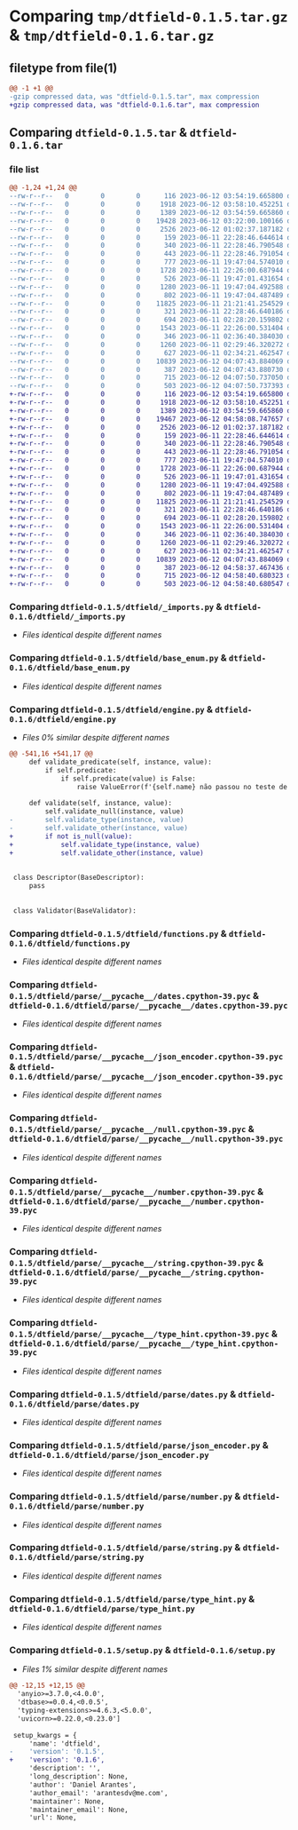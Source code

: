 # Comparing `tmp/dtfield-0.1.5.tar.gz` & `tmp/dtfield-0.1.6.tar.gz`

## filetype from file(1)

```diff
@@ -1 +1 @@
-gzip compressed data, was "dtfield-0.1.5.tar", max compression
+gzip compressed data, was "dtfield-0.1.6.tar", max compression
```

## Comparing `dtfield-0.1.5.tar` & `dtfield-0.1.6.tar`

### file list

```diff
@@ -1,24 +1,24 @@
--rw-r--r--   0        0        0      116 2023-06-12 03:54:19.665800 dtfield-0.1.5/dtfield/__init__.py
--rw-r--r--   0        0        0     1918 2023-06-12 03:58:10.452251 dtfield-0.1.5/dtfield/_imports.py
--rw-r--r--   0        0        0     1389 2023-06-12 03:54:59.665860 dtfield-0.1.5/dtfield/base_enum.py
--rw-r--r--   0        0        0    19428 2023-06-12 03:22:00.100166 dtfield-0.1.5/dtfield/engine.py
--rw-r--r--   0        0        0     2526 2023-06-12 01:02:37.187182 dtfield-0.1.5/dtfield/functions.py
--rw-r--r--   0        0        0      159 2023-06-11 22:28:46.644614 dtfield-0.1.5/dtfield/parse/__init__.py
--rw-r--r--   0        0        0      340 2023-06-11 22:28:46.790548 dtfield-0.1.5/dtfield/parse/__pycache__/__init__.cpython-39.pyc
--rw-r--r--   0        0        0      443 2023-06-11 22:28:46.791054 dtfield-0.1.5/dtfield/parse/__pycache__/_types.cpython-39.pyc
--rw-r--r--   0        0        0      777 2023-06-11 19:47:04.574010 dtfield-0.1.5/dtfield/parse/__pycache__/dates.cpython-39.pyc
--rw-r--r--   0        0        0     1728 2023-06-11 22:26:00.687944 dtfield-0.1.5/dtfield/parse/__pycache__/json_encoder.cpython-39.pyc
--rw-r--r--   0        0        0      526 2023-06-11 19:47:01.431654 dtfield-0.1.5/dtfield/parse/__pycache__/null.cpython-39.pyc
--rw-r--r--   0        0        0     1280 2023-06-11 19:47:04.492588 dtfield-0.1.5/dtfield/parse/__pycache__/number.cpython-39.pyc
--rw-r--r--   0        0        0      802 2023-06-11 19:47:04.487489 dtfield-0.1.5/dtfield/parse/__pycache__/string.cpython-39.pyc
--rw-r--r--   0        0        0    11825 2023-06-11 21:21:41.254529 dtfield-0.1.5/dtfield/parse/__pycache__/type_hint.cpython-39.pyc
--rw-r--r--   0        0        0      321 2023-06-11 22:28:46.640186 dtfield-0.1.5/dtfield/parse/_types.py
--rw-r--r--   0        0        0      694 2023-06-11 02:28:20.159802 dtfield-0.1.5/dtfield/parse/dates.py
--rw-r--r--   0        0        0     1543 2023-06-11 22:26:00.531404 dtfield-0.1.5/dtfield/parse/json_encoder.py
--rw-r--r--   0        0        0      346 2023-06-11 02:36:40.384030 dtfield-0.1.5/dtfield/parse/null.py
--rw-r--r--   0        0        0     1260 2023-06-11 02:29:46.320272 dtfield-0.1.5/dtfield/parse/number.py
--rw-r--r--   0        0        0      627 2023-06-11 02:34:21.462547 dtfield-0.1.5/dtfield/parse/string.py
--rw-r--r--   0        0        0    10839 2023-06-12 04:07:43.884069 dtfield-0.1.5/dtfield/parse/type_hint.py
--rw-r--r--   0        0        0      387 2023-06-12 04:07:43.880730 dtfield-0.1.5/pyproject.toml
--rw-r--r--   0        0        0      715 2023-06-12 04:07:50.737050 dtfield-0.1.5/setup.py
--rw-r--r--   0        0        0      503 2023-06-12 04:07:50.737393 dtfield-0.1.5/PKG-INFO
+-rw-r--r--   0        0        0      116 2023-06-12 03:54:19.665800 dtfield-0.1.6/dtfield/__init__.py
+-rw-r--r--   0        0        0     1918 2023-06-12 03:58:10.452251 dtfield-0.1.6/dtfield/_imports.py
+-rw-r--r--   0        0        0     1389 2023-06-12 03:54:59.665860 dtfield-0.1.6/dtfield/base_enum.py
+-rw-r--r--   0        0        0    19467 2023-06-12 04:58:08.747657 dtfield-0.1.6/dtfield/engine.py
+-rw-r--r--   0        0        0     2526 2023-06-12 01:02:37.187182 dtfield-0.1.6/dtfield/functions.py
+-rw-r--r--   0        0        0      159 2023-06-11 22:28:46.644614 dtfield-0.1.6/dtfield/parse/__init__.py
+-rw-r--r--   0        0        0      340 2023-06-11 22:28:46.790548 dtfield-0.1.6/dtfield/parse/__pycache__/__init__.cpython-39.pyc
+-rw-r--r--   0        0        0      443 2023-06-11 22:28:46.791054 dtfield-0.1.6/dtfield/parse/__pycache__/_types.cpython-39.pyc
+-rw-r--r--   0        0        0      777 2023-06-11 19:47:04.574010 dtfield-0.1.6/dtfield/parse/__pycache__/dates.cpython-39.pyc
+-rw-r--r--   0        0        0     1728 2023-06-11 22:26:00.687944 dtfield-0.1.6/dtfield/parse/__pycache__/json_encoder.cpython-39.pyc
+-rw-r--r--   0        0        0      526 2023-06-11 19:47:01.431654 dtfield-0.1.6/dtfield/parse/__pycache__/null.cpython-39.pyc
+-rw-r--r--   0        0        0     1280 2023-06-11 19:47:04.492588 dtfield-0.1.6/dtfield/parse/__pycache__/number.cpython-39.pyc
+-rw-r--r--   0        0        0      802 2023-06-11 19:47:04.487489 dtfield-0.1.6/dtfield/parse/__pycache__/string.cpython-39.pyc
+-rw-r--r--   0        0        0    11825 2023-06-11 21:21:41.254529 dtfield-0.1.6/dtfield/parse/__pycache__/type_hint.cpython-39.pyc
+-rw-r--r--   0        0        0      321 2023-06-11 22:28:46.640186 dtfield-0.1.6/dtfield/parse/_types.py
+-rw-r--r--   0        0        0      694 2023-06-11 02:28:20.159802 dtfield-0.1.6/dtfield/parse/dates.py
+-rw-r--r--   0        0        0     1543 2023-06-11 22:26:00.531404 dtfield-0.1.6/dtfield/parse/json_encoder.py
+-rw-r--r--   0        0        0      346 2023-06-11 02:36:40.384030 dtfield-0.1.6/dtfield/parse/null.py
+-rw-r--r--   0        0        0     1260 2023-06-11 02:29:46.320272 dtfield-0.1.6/dtfield/parse/number.py
+-rw-r--r--   0        0        0      627 2023-06-11 02:34:21.462547 dtfield-0.1.6/dtfield/parse/string.py
+-rw-r--r--   0        0        0    10839 2023-06-12 04:07:43.884069 dtfield-0.1.6/dtfield/parse/type_hint.py
+-rw-r--r--   0        0        0      387 2023-06-12 04:58:37.467436 dtfield-0.1.6/pyproject.toml
+-rw-r--r--   0        0        0      715 2023-06-12 04:58:40.680323 dtfield-0.1.6/setup.py
+-rw-r--r--   0        0        0      503 2023-06-12 04:58:40.680547 dtfield-0.1.6/PKG-INFO
```

### Comparing `dtfield-0.1.5/dtfield/_imports.py` & `dtfield-0.1.6/dtfield/_imports.py`

 * *Files identical despite different names*

### Comparing `dtfield-0.1.5/dtfield/base_enum.py` & `dtfield-0.1.6/dtfield/base_enum.py`

 * *Files identical despite different names*

### Comparing `dtfield-0.1.5/dtfield/engine.py` & `dtfield-0.1.6/dtfield/engine.py`

 * *Files 0% similar despite different names*

```diff
@@ -541,16 +541,17 @@
     def validate_predicate(self, instance, value):
         if self.predicate:
             if self.predicate(value) is False:
                 raise ValueError(f'{self.name} não passou no teste de predicativo com o valor "{value}".')
     
     def validate(self, instance, value):
         self.validate_null(instance, value)
-        self.validate_type(instance, value)
-        self.validate_other(instance, value)
+        if not is_null(value):
+            self.validate_type(instance, value)
+            self.validate_other(instance, value)
 
 
 class Descriptor(BaseDescriptor):
     pass
 
 
 class Validator(BaseValidator):
```

### Comparing `dtfield-0.1.5/dtfield/functions.py` & `dtfield-0.1.6/dtfield/functions.py`

 * *Files identical despite different names*

### Comparing `dtfield-0.1.5/dtfield/parse/__pycache__/dates.cpython-39.pyc` & `dtfield-0.1.6/dtfield/parse/__pycache__/dates.cpython-39.pyc`

 * *Files identical despite different names*

### Comparing `dtfield-0.1.5/dtfield/parse/__pycache__/json_encoder.cpython-39.pyc` & `dtfield-0.1.6/dtfield/parse/__pycache__/json_encoder.cpython-39.pyc`

 * *Files identical despite different names*

### Comparing `dtfield-0.1.5/dtfield/parse/__pycache__/null.cpython-39.pyc` & `dtfield-0.1.6/dtfield/parse/__pycache__/null.cpython-39.pyc`

 * *Files identical despite different names*

### Comparing `dtfield-0.1.5/dtfield/parse/__pycache__/number.cpython-39.pyc` & `dtfield-0.1.6/dtfield/parse/__pycache__/number.cpython-39.pyc`

 * *Files identical despite different names*

### Comparing `dtfield-0.1.5/dtfield/parse/__pycache__/string.cpython-39.pyc` & `dtfield-0.1.6/dtfield/parse/__pycache__/string.cpython-39.pyc`

 * *Files identical despite different names*

### Comparing `dtfield-0.1.5/dtfield/parse/__pycache__/type_hint.cpython-39.pyc` & `dtfield-0.1.6/dtfield/parse/__pycache__/type_hint.cpython-39.pyc`

 * *Files identical despite different names*

### Comparing `dtfield-0.1.5/dtfield/parse/dates.py` & `dtfield-0.1.6/dtfield/parse/dates.py`

 * *Files identical despite different names*

### Comparing `dtfield-0.1.5/dtfield/parse/json_encoder.py` & `dtfield-0.1.6/dtfield/parse/json_encoder.py`

 * *Files identical despite different names*

### Comparing `dtfield-0.1.5/dtfield/parse/number.py` & `dtfield-0.1.6/dtfield/parse/number.py`

 * *Files identical despite different names*

### Comparing `dtfield-0.1.5/dtfield/parse/string.py` & `dtfield-0.1.6/dtfield/parse/string.py`

 * *Files identical despite different names*

### Comparing `dtfield-0.1.5/dtfield/parse/type_hint.py` & `dtfield-0.1.6/dtfield/parse/type_hint.py`

 * *Files identical despite different names*

### Comparing `dtfield-0.1.5/setup.py` & `dtfield-0.1.6/setup.py`

 * *Files 1% similar despite different names*

```diff
@@ -12,15 +12,15 @@
  'anyio>=3.7.0,<4.0.0',
  'dtbase>=0.0.4,<0.0.5',
  'typing-extensions>=4.6.3,<5.0.0',
  'uvicorn>=0.22.0,<0.23.0']
 
 setup_kwargs = {
     'name': 'dtfield',
-    'version': '0.1.5',
+    'version': '0.1.6',
     'description': '',
     'long_description': None,
     'author': 'Daniel Arantes',
     'author_email': 'arantesdv@me.com',
     'maintainer': None,
     'maintainer_email': None,
     'url': None,
```

